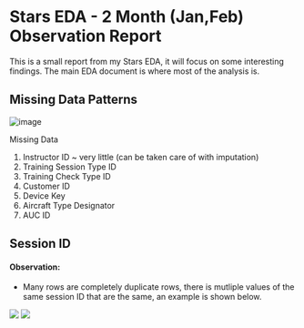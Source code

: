 # Stars EDA - 2 Month (Jan,Feb) Observation Report

This is a small report from my Stars EDA, it will focus on some interesting findings. The main EDA document is where most of the analysis is.

## Missing Data Patterns

![image](https://user-images.githubusercontent.com/25378211/118280377-285bcc00-b49a-11eb-9923-d8604f171d6f.png)

Missing Data

1. Instructor ID ~ very little (can be taken care of with imputation)
2. Training Session Type ID
3. Training Check Type ID
4. Customer ID
5. Device Key
6. Aircraft Type Designator
7. AUC ID


## Session ID

#### Observation:

- Many rows are completely duplicate rows, there is mutliple values of the same session ID that are the same, an example is shown below.

![](https://user-images.githubusercontent.com/25378211/118283191-16c7f380-b49d-11eb-8164-463d69230b33.png) 
![](https://user-images.githubusercontent.com/25378211/118283233-21828880-b49d-11eb-95a4-5d6f58010776.png)


